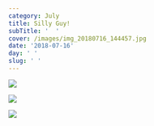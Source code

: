 ```yaml
---
category: July
title: Silly Guy!
subTitle: '  '
cover: /images/img_20180716_144457.jpg
date: '2018-07-16'
day: ' '
slug: ' '
---
```

![](/images/img_20180716_144457.jpg)

![](/images/img_20180716_124854.jpg)

![](/images/mvimg_20180716_194914.jpg)

